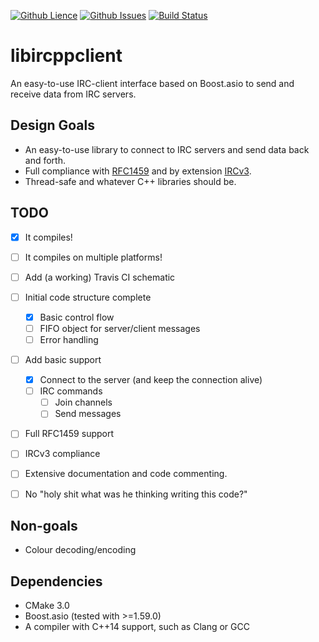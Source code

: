 [![Github Lience](https://img.shields.io/badge/license-MIT-blue.svg)](https://raw.githubusercontent.com/Tmplt/libircppclient/master/LICENSE)
[![Github Issues](https://img.shields.io/badge/lib-issues-brightgreen.svg)](https://github.com/Tmplt/libircppclient/issues)
[![Build Status](https://travis-ci.org/Tmplt/libircppclient.svg)](https://travis-ci.org/Tmplt/libircppclient)

libircppclient
==============
An easy-to-use IRC-client interface based on Boost.asio to send and receive data from IRC servers.

Design Goals
------------
* An easy-to-use library to connect to IRC servers and send data back and forth.
* Full compliance with [RFC1459](https://tools.ietf.org/html/rfc1459) and by extension [IRCv3](http://ircv3.net/).
* Thread-safe and whatever C++ libraries should be.

TODO
----
- [X] It compiles!
- [ ] It compiles on multiple platforms!
- [ ] Add (a working) Travis CI schematic

- [ ] Initial code structure complete
  - [X] Basic control flow
  - [ ] FIFO object for server/client messages
  - [ ] Error handling

- [ ] Add basic support
  - [X] Connect to the server (and keep the connection alive)
  - [ ] IRC commands
    - [ ] Join channels
    - [ ] Send messages

- [ ] Full RFC1459 support
- [ ] IRCv3 compliance

- [ ] Extensive documentation and code commenting.
- [ ] No "holy shit what was he thinking writing this code?"

Non-goals
---------
* Colour decoding/encoding

Dependencies
------------
* CMake 3.0
* Boost.asio (tested with >=1.59.0)
* A compiler with C++14 support, such as Clang or GCC
